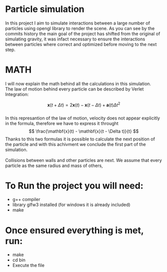 # Particle simulation
In this project I aim to simulate interactions between a large number of particles using opengl library to render the scene. As you can see by the commits history the main goal of the project has shifted from the original of simulating gravity, it was infact necessary to ensure the interactions between particles where correct and optimized before moving to the next step.

# MATH
I will now explain the math behind all the calculations in this simulation.<br>The law of motion behind every particle can be described by Verlet Integration: <br>

$$
  \mathbf{x}(t + \Delta t) = 2 \mathbf{x}(t) - \mathbf{x}(t - \Delta t) + \mathbf{a}(t) \Delta t^2
$$
<br>In this represantion of the law of motion, velocity does not appear explicitly in the formula, therefore we have to express it throught 
$$
\frac{\mathbf{x}(t) - \mathbf{x}(t - \Delta t)}{t}
$$
Thanks to this two formulas it is possible to calculate the next position of the particle and with this achivment we conclude the first part of the simulation.<br><br>
Collisions between walls and other particles are next. We assume that every particle as the same radius and mass of others, 

  
# To Run the project you will need:
- g++ compiler
- library glfw3 installed (for windows it is already included)
- make

# Once ensured everything is met, run:
- make
- cd bin
- Execute the file

